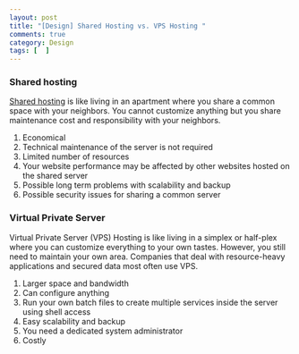 ```yaml
---
layout: post
title: "[Design] Shared Hosting vs. VPS Hosting "
comments: true
category: Design
tags: [  ]
---
```


### Shared hosting

[Shared hosting](https://kb.greengeeks.com/3072/shared-hosting-vs-vps-hosting/) is like living in an apartment where you share a common space with your neighbors. You cannot customize anything but you share maintenance cost and responsibility with your neighbors.

1. Economical 
1. Technical maintenance of the server is not required 
1. Limited number of resources 
1. Your website performance may be affected by other websites hosted on the shared server 
1. Possible long term problems with scalability and backup 
1. Possible security issues for sharing a common server 

### Virtual Private Server

Virtual Private Server (VPS) Hosting is like living in a simplex or half-plex where you can customize everything to your own tastes. However, you still need to maintain your own area. Companies that deal with resource-heavy applications and secured data most often use VPS. 

1. Larger space and bandwidth 
1. Can configure anything 
1. Run your own batch files to create multiple services inside the server using shell access 
1. Easy scalability and backup 
1. You need a dedicated system administrator 
1. Costly


